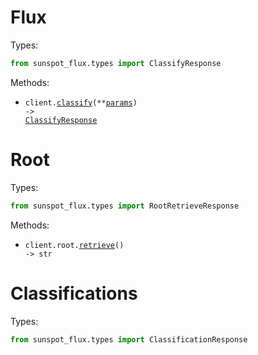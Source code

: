 # Flux

Types:

```python
from sunspot_flux.types import ClassifyResponse
```

Methods:

- <code title="post /classify">client.<a href="./src/sunspot_flux/_client.py">classify</a>(\*\*<a href="src/sunspot_flux/types/top_level_classify_params.py">params</a>) -> <a href="./src/sunspot_flux/types/classify_response.py">ClassifyResponse</a></code>

# Root

Types:

```python
from sunspot_flux.types import RootRetrieveResponse
```

Methods:

- <code title="get /">client.root.<a href="./src/sunspot_flux/resources/root.py">retrieve</a>() -> str</code>

# Classifications

Types:

```python
from sunspot_flux.types import ClassificationResponse
```

